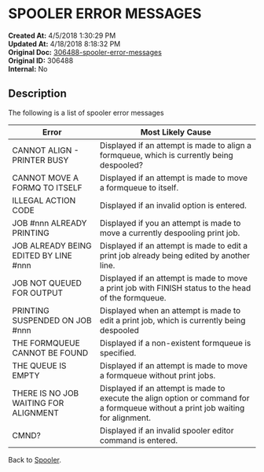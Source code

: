 # SPOOLER ERROR MESSAGES

**Created At:** 4/5/2018 1:30:29 PM  
**Updated At:** 4/18/2018 8:18:32 PM  
**Original Doc:** [306488-spooler-error-messages](https://docs.jbase.com/44205-spooler/306488-spooler-error-messages)  
**Original ID:** 306488  
**Internal:** No  


## Description 

The following is a list of spooler error messages


| Error<br> | Most Likely Cause<br> |
| --- | --- |
| CANNOT ALIGN - PRINTER BUSY<br> | Displayed if an attempt is made to align a formqueue, which is currently being despooled?<br> |
| CANNOT MOVE A FORMQ TO ITSELF<br> | Displayed if an attempt is made to move a formqueue to itself.<br> |
| ILLEGAL ACTION CODE<br> | Displayed if an invalid option is entered.<br> |
| JOB #nnn ALREADY PRINTING<br> | Displayed if you an attempt is made to move a currently despooling print job.<br> |
| JOB ALREADY BEING EDITED BY LINE #nnn<br> | Displayed if an attempt is made to edit a print job already being edited by another line.<br> |
| JOB NOT QUEUED FOR OUTPUT<br> | Displayed if an attempt is made to move a print job with FINISH status to the head of the formqueue.<br> |
| PRINTING SUSPENDED ON JOB #nnn<br> | Displayed when an attempt is made to edit a print job, which is currently being despooled<br> |
| THE FORMQUEUE CANNOT BE FOUND<br> | Displayed if a non-existent formqueue is specified.<br> |
| THE QUEUE IS EMPTY<br> | Displayed if an attempt is made to move a formqueue without print jobs.<br> |
| THERE IS NO JOB WAITING FOR ALIGNMENT<br> | Displayed if an attempt is made to execute the align option or command for a formqueue without a print job waiting for alignment.<br> |
| CMND?<br> | Displayed if an invalid spooler editor command is entered.<br> |




Back to [Spooler](./../../../jbase-basic-%28jbc%29/spooler).

